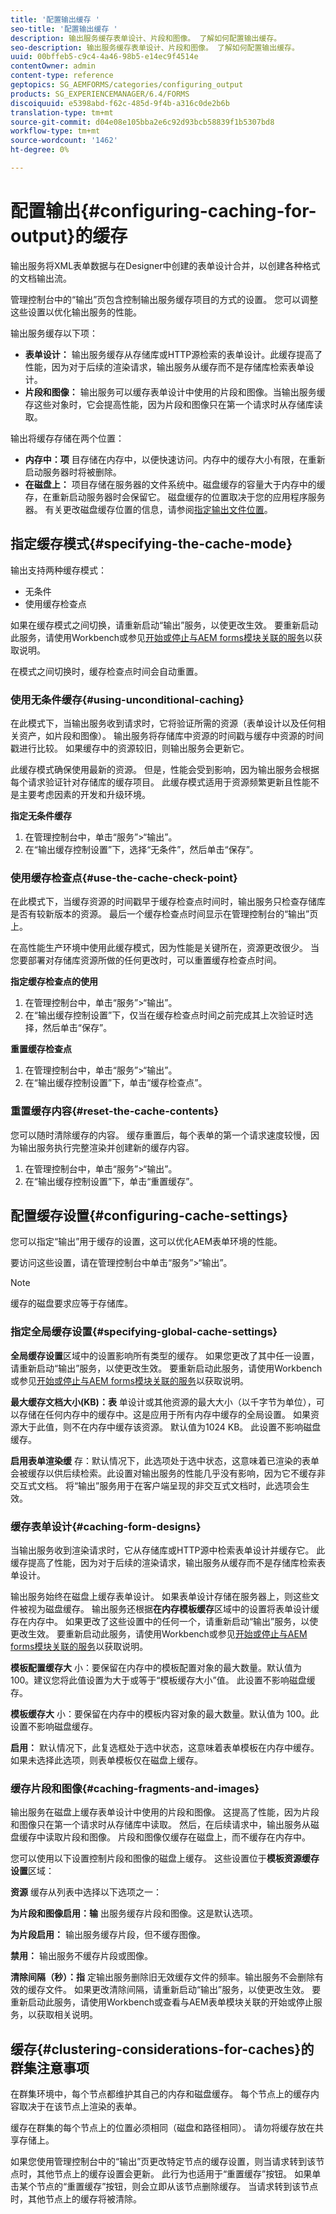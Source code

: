 ```yaml
---
title: '配置输出缓存 '
seo-title: '配置输出缓存 '
description: 输出服务缓存表单设计、片段和图像。 了解如何配置输出缓存。
seo-description: 输出服务缓存表单设计、片段和图像。 了解如何配置输出缓存。
uuid: 00bffeb5-c9c4-4a46-98b5-e14ec9f4514e
contentOwner: admin
content-type: reference
geptopics: SG_AEMFORMS/categories/configuring_output
products: SG_EXPERIENCEMANAGER/6.4/FORMS
discoiquuid: e5398abd-f62c-485d-9f4b-a316c0de2b6b
translation-type: tm+mt
source-git-commit: d04e08e105bba2e6c92d93bcb58839f1b5307bd8
workflow-type: tm+mt
source-wordcount: '1462'
ht-degree: 0%

---
```



# 配置输出{#configuring-caching-for-output}的缓存

输出服务将XML表单数据与在Designer中创建的表单设计合并，以创建各种格式的文档输出流。

管理控制台中的“输出”页包含控制输出服务缓存项目的方式的设置。 您可以调整这些设置以优化输出服务的性能。

输出服务缓存以下项：

* **表单设计：** 输出服务缓存从存储库或HTTP源检索的表单设计。此缓存提高了性能，因为对于后续的渲染请求，输出服务从缓存而不是存储库检索表单设计。
* **片段和图像：** 输出服务可以缓存表单设计中使用的片段和图像。当输出服务缓存这些对象时，它会提高性能，因为片段和图像只在第一个请求时从存储库读取。

输出将缓存存储在两个位置：

* **内存中：项** 目存储在内存中，以便快速访问。内存中的缓存大小有限，在重新启动服务器时将被删除。
* **在磁盘上：** 项目存储在服务器的文件系统中。磁盘缓存的容量大于内存中的缓存，在重新启动服务器时会保留它。 磁盘缓存的位置取决于您的应用程序服务器。 有关更改磁盘缓存位置的信息，请参阅[指定输出文件位置](/help/forms/using/admin-help/specify-file-locations-output.md#specify-file-locations-for-output)。

## 指定缓存模式{#specifying-the-cache-mode}

输出支持两种缓存模式：

* 无条件
* 使用缓存检查点

如果在缓存模式之间切换，请重新启动“输出”服务，以使更改生效。 要重新启动此服务，请使用Workbench或参见[开始或停止与AEM forms模块关联的服务](/help/forms/using/admin-help/starting-stopping-services.md#start-or-stop-the-services-associated-with-aem-forms-modules)以获取说明。

在模式之间切换时，缓存检查点时间会自动重置。

### 使用无条件缓存{#using-unconditional-caching}

在此模式下，当输出服务收到请求时，它将验证所需的资源（表单设计以及任何相关资产，如片段和图像）。 输出服务将存储库中资源的时间戳与缓存中资源的时间戳进行比较。 如果缓存中的资源较旧，则输出服务会更新它。

此缓存模式确保使用最新的资源。 但是，性能会受到影响，因为输出服务会根据每个请求验证针对存储库的缓存项目。 此缓存模式适用于资源频繁更新且性能不是主要考虑因素的开发和升级环境。

**指定无条件缓存**

1. 在管理控制台中，单击“服务”>“输出”。
1. 在“输出缓存控制设置”下，选择“无条件”，然后单击“保存”。

### 使用缓存检查点{#use-the-cache-check-point}

在此模式下，当缓存资源的时间戳早于缓存检查点时间时，输出服务只检查存储库是否有较新版本的资源。 最后一个缓存检查点时间显示在管理控制台的“输出”页上。

在高性能生产环境中使用此缓存模式，因为性能是关键所在，资源更改很少。 当您要部署对存储库资源所做的任何更改时，可以重置缓存检查点时间。

**指定缓存检查点的使用**

1. 在管理控制台中，单击“服务”>“输出”。
1. 在“输出缓存控制设置”下，仅当在缓存检查点时间之前完成其上次验证时选择，然后单击“保存”。

**重置缓存检查点**

1. 在管理控制台中，单击“服务”>“输出”。
1. 在“输出缓存控制设置”下，单击“缓存检查点”。

### 重置缓存内容{#reset-the-cache-contents}

您可以随时清除缓存的内容。 缓存重置后，每个表单的第一个请求速度较慢，因为输出服务执行完整渲染并创建新的缓存内容。

1. 在管理控制台中，单击“服务”>“输出”。
1. 在“输出缓存控制设置”下，单击“重置缓存”。

## 配置缓存设置{#configuring-cache-settings}

您可以指定“输出”用于缓存的设置，这可以优化AEM表单环境的性能。

要访问这些设置，请在管理控制台中单击“服务”>“输出”。

>[!NOTE]
>
>缓存的磁盘要求应等于存储库。

### 指定全局缓存设置{#specifying-global-cache-settings}

**全局缓存设置**&#x200B;区域中的设置影响所有类型的缓存。 如果您更改了其中任一设置，请重新启动“输出”服务，以使更改生效。 要重新启动此服务，请使用Workbench或参见[开始或停止与AEM forms模块关联的服务](/help/forms/using/admin-help/starting-stopping-services.md#start-or-stop-the-services-associated-with-aem-forms-modules)以获取说明。

**最大缓存文档大小(KB)：表** 单设计或其他资源的最大大小（以千字节为单位），可以存储在任何内存中的缓存中。这是应用于所有内存中缓存的全局设置。 如果资源大于此值，则不在内存中缓存该资源。 默认值为1024 KB。 此设置不影响磁盘缓存。

**启用表单渲染缓** 存：默认情况下，此选项处于选中状态，这意味着已渲染的表单会被缓存以供后续检索。此设置对输出服务的性能几乎没有影响，因为它不缓存非交互式文档。 将“输出”服务用于在客户端呈现的非交互式文档时，此选项会生效。

### 缓存表单设计{#caching-form-designs}

当输出服务收到渲染请求时，它从存储库或HTTP源中检索表单设计并缓存它。 此缓存提高了性能，因为对于后续的渲染请求，输出服务从缓存而不是存储库检索表单设计。

输出服务始终在磁盘上缓存表单设计。 如果表单设计存储在服务器上，则这些文件被视为磁盘缓存。 输出服务还根据&#x200B;**在内存模板缓存**&#x200B;区域中的设置将表单设计缓存在内存中。 如果更改了这些设置中的任何一个，请重新启动“输出”服务，以使更改生效。 要重新启动此服务，请使用Workbench或参见[开始或停止与AEM forms模块关联的服务](/help/forms/using/admin-help/starting-stopping-services.md#start-or-stop-the-services-associated-with-aem-forms-modules)以获取说明。

**模板配置缓存大** 小：要保留在内存中的模板配置对象的最大数量。默认值为 100。建议您将此值设置为大于或等于“模板缓存大小”值。 此设置不影响磁盘缓存。

**模板缓存大** 小：要保留在内存中的模板内容对象的最大数量。默认值为 100。此设置不影响磁盘缓存。

**启用：** 默认情况下，此复选框处于选中状态，这意味着表单模板在内存中缓存。如果未选择此选项，则表单模板仅在磁盘上缓存。

### 缓存片段和图像{#caching-fragments-and-images}

输出服务在磁盘上缓存表单设计中使用的片段和图像。 这提高了性能，因为片段和图像只在第一个请求时从存储库中读取。 然后，在后续请求中，输出服务从磁盘缓存中读取片段和图像。 片段和图像仅缓存在磁盘上，而不缓存在内存中。

您可以使用以下设置控制片段和图像的磁盘上缓存。 这些设置位于&#x200B;**模板资源缓存设置**&#x200B;区域：

**资源** 缓存从列表中选择以下选项之一：

**为片段和图像启用：输** 出服务缓存片段和图像。这是默认选项。

**为片段启用：** 输出服务缓存片段，但不缓存图像。

**禁用：** 输出服务不缓存片段或图像。

**清除间隔（秒）：指** 定输出服务删除旧无效缓存文件的频率。输出服务不会删除有效的缓存文件。 如果更改清除间隔，请重新启动“输出”服务，以使更改生效。 要重新启动此服务，请使用Workbench或查看与AEM表单模块关联的开始或停止服务，以获取相关说明。

## 缓存{#clustering-considerations-for-caches}的群集注意事项

在群集环境中，每个节点都维护其自己的内存和磁盘缓存。 每个节点上的缓存内容取决于在该节点上渲染的表单。

缓存在群集的每个节点上的位置必须相同（磁盘和路径相同）。 请勿将缓存放在共享存储上。

如果您使用管理控制台中的“输出”页更改特定节点的缓存设置，则当请求转到该节点时，其他节点上的缓存设置会更新。 此行为也适用于“重置缓存”按钮。 如果单击某个节点的“重置缓存”按钮，则会立即从该节点删除缓存。 当请求转到该节点时，其他节点上的缓存将被清除。
